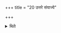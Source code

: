 +++
title = "20 उत्तरे संयाज्ये"

+++

<details><summary>थिते</summary>

उत्तरे संयाज्ये २०
</details>
